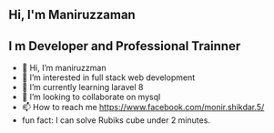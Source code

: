 ## Hi, I'm Maniruzzaman

## I m Developer and Professional Trainner

- 👋 Hi, I’m maniruzzman
- 👀 I’m interested in full stack web development
- 🌱 I’m currently learning laravel 8
- 💞️ I’m looking to collaborate on mysql
- 📫 How to reach me https://www.facebook.com/monir.shikdar.5/     
- fun fact: I can solve Rubiks cube under 2 minutes.    

<!---
monirshikdar26/monirshikdar26 is a ✨ special ✨ repository because its `README.md` (this file) appears on your GitHub profile.
You can click the Preview link to take a look at your changes.
--->
